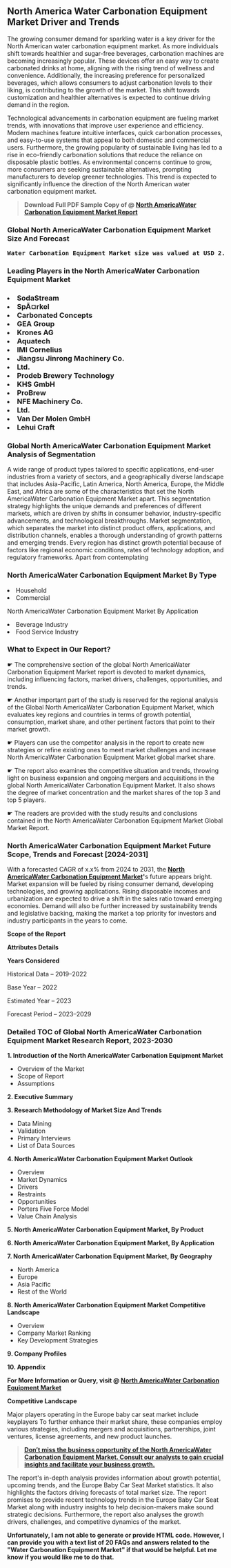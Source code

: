 <p><h2>North America Water Carbonation Equipment Market Driver and Trends</h2><p>The growing consumer demand for sparkling water is a key driver for the North American water carbonation equipment market. As more individuals shift towards healthier and sugar-free beverages, carbonation machines are becoming increasingly popular. These devices offer an easy way to create carbonated drinks at home, aligning with the rising trend of wellness and convenience. Additionally, the increasing preference for personalized beverages, which allows consumers to adjust carbonation levels to their liking, is contributing to the growth of the market. This shift towards customization and healthier alternatives is expected to continue driving demand in the region.</p><p>Technological advancements in carbonation equipment are fueling market trends, with innovations that improve user experience and efficiency. Modern machines feature intuitive interfaces, quick carbonation processes, and easy-to-use systems that appeal to both domestic and commercial users. Furthermore, the growing popularity of sustainable living has led to a rise in eco-friendly carbonation solutions that reduce the reliance on disposable plastic bottles. As environmental concerns continue to grow, more consumers are seeking sustainable alternatives, prompting manufacturers to develop greener technologies. This trend is expected to significantly influence the direction of the North American water carbonation equipment market.</p></p><blockquote id="" class=""><strong>Download Full PDF Sample Copy of @&nbsp;<a href="https://www.verifiedmarketreports.com/download-sample/?rid=224908&utm_source=GitHub-Jan&utm_medium=280" target="_blank">North AmericaWater Carbonation Equipment Market Report</a>&nbsp;&nbsp;</strong></blockquote><h3 id="" class=""><strong>Global&nbsp;North AmericaWater Carbonation Equipment Market Size And Forecast</strong></h3><pre class="reader-text-block__code-block"><strong>Water Carbonation Equipment Market size was valued at USD 2.5 Billion in 2022 and is projected to reach USD 4.1 Billion by 2030, growing at a CAGR of 7.5% from 2024 to 2030.</strong></pre><h3 id="" class="">Leading Players in the&nbsp;North AmericaWater Carbonation Equipment Market</h3><h3 class=""></Li><Li>SodaStream</Li><Li> SpÃ¤rkel</Li><Li> Carbonated Concepts</Li><Li> GEA Group</Li><Li> Krones AG</Li><Li> Aquatech</Li><Li> IMI Cornelius</Li><Li> Jiangsu Jinrong Machinery Co.</Li><Li> Ltd.</Li><Li> Prodeb Brewery Technology</Li><Li> KHS GmbH</Li><Li> ProBrew</Li><Li> NFE Machinery Co.</Li><Li> Ltd.</Li><Li> Van Der Molen GmbH</Li><Li> Lehui Craft</h3><h3 id="" class="">Global&nbsp;North AmericaWater Carbonation Equipment Market Analysis of Segmentation</h3><p id="" class="">A wide range of product types tailored to specific applications, end-user industries from a variety of sectors, and a geographically diverse landscape that includes Asia-Pacific, Latin America, North America, Europe, the Middle East, and Africa are some of the characteristics that set the North AmericaWater Carbonation Equipment Market apart. This segmentation strategy highlights the unique demands and preferences of different markets, which are driven by shifts in consumer behavior, industry-specific advancements, and technological breakthroughs. Market segmentation, which separates the market into distinct product offers, applications, and distribution channels, enables a thorough understanding of growth patterns and emerging trends. Every region has distinct growth potential because of factors like regional economic conditions, rates of technology adoption, and regulatory frameworks. Apart from contemplating</p><h3 id="" class="">North AmericaWater Carbonation Equipment Market&nbsp;By Type</h3><p></Li><Li>Household</Li><Li> Commercial</p><div class="" data-test-id=""><p>North AmericaWater Carbonation Equipment Market&nbsp;By Application</p></div><p class=""></Li><Li>Beverage Industry</Li><Li> Food Service Industry</p><div class="" data-test-id=""><h3><span class="">What to Expect in Our Report?</span></h3></div><div class="" data-test-id=""><p><span class="">☛ The comprehensive section of the global North AmericaWater Carbonation Equipment Market report is devoted to market dynamics, including influencing factors, market drivers, challenges, opportunities, and trends.</span></p></div><div class="" data-test-id=""><p><span class="">☛ Another important part of the study is reserved for the regional analysis of the Global North AmericaWater Carbonation Equipment Market, which evaluates key regions and countries in terms of growth potential, consumption, market share, and other pertinent factors that point to their market growth.</span></p></div><div class="" data-test-id=""><p><span class="">☛ Players can use the competitor analysis in the report to create new strategies or refine existing ones to meet market challenges and increase North AmericaWater Carbonation Equipment Market global market share.</span></p></div><div class="" data-test-id=""><p><span class="">☛ The report also examines the competitive situation and trends, throwing light on business expansion and ongoing mergers and acquisitions in the global North AmericaWater Carbonation Equipment Market. It also shows the degree of market concentration and the market shares of the top 3 and top 5 players.</span></p></div><div class="" data-test-id=""><p><span class="">☛ The readers are provided with the study results and conclusions contained in the North AmericaWater Carbonation Equipment Market Global Market Report.</span></p></div><div class="" data-test-id=""><h3><span class="">North AmericaWater Carbonation Equipment Market Future Scope, Trends and Forecast [2024-2031]</span></h3></div><div class="" data-test-id=""><p><span class="">With a forecasted CAGR of x.x% from 2024 to 2031, the <strong><a href="https://www.verifiedmarketreports.com/download-sample/?rid=224908&utm_source=GitHub-Jan&utm_medium=280" target="_blank">North AmericaWater Carbonation Equipment Market</a>'</strong>s future appears bright. Market expansion will be fueled by rising consumer demand, developing technologies, and growing applications. Rising disposable incomes and urbanization are expected to drive a shift in the sales ratio toward emerging economies. Demand will also be further increased by sustainability trends and legislative backing, making the market a top priority for investors and industry participants in the years to come.</span></p><p id="ember66" class="ember-view reader-text-block__paragraph"><strong>Scope of the Report</strong></p><p id="ember67" class="ember-view reader-text-block__paragraph"><strong>Attributes Details</strong></p><p id="ember68" class="ember-view reader-text-block__paragraph"><strong>Years Considered</strong></p><p id="ember69" class="ember-view reader-text-block__paragraph">Historical Data &ndash; 2019&ndash;2022</p><p id="ember70" class="ember-view reader-text-block__paragraph">Base Year &ndash; 2022</p><p id="ember71" class="ember-view reader-text-block__paragraph">Estimated Year &ndash; 2023</p><p id="ember72" class="ember-view reader-text-block__paragraph">Forecast Period &ndash; 2023&ndash;2029</p></div><h3 id="" class="">Detailed TOC of Global North AmericaWater Carbonation Equipment Market Research Report, 2023-2030</h3><p id="" class=""><strong>1. Introduction of the North AmericaWater Carbonation Equipment Market</strong></p><ul><li>Overview of the Market</li><li>Scope of Report</li><li>Assumptions</li></ul><p id="" class=""><strong>2. Executive Summary</strong></p><p id="" class=""><strong>3. Research Methodology of Market Size And Trends</strong></p><ul><li>Data Mining</li><li>Validation</li><li>Primary Interviews</li><li>List of Data Sources</li></ul><p id="" class=""><strong>4. North AmericaWater Carbonation Equipment Market Outlook</strong></p><ul><li>Overview</li><li>Market Dynamics</li><li>Drivers</li><li>Restraints</li><li>Opportunities</li><li>Porters Five Force Model</li><li>Value Chain Analysis</li></ul><p id="" class=""><strong>5. North AmericaWater Carbonation Equipment Market, By Product</strong></p><p id="" class=""><strong>6. North AmericaWater Carbonation Equipment Market, By Application</strong></p><p id="" class=""><strong>7. North AmericaWater Carbonation Equipment Market, By Geography</strong></p><ul><li>North America</li><li>Europe</li><li>Asia Pacific</li><li>Rest of the World</li></ul><p id="" class=""><strong>8. North AmericaWater Carbonation Equipment Market Competitive Landscape</strong></p><ul><li>Overview</li><li>Company Market Ranking</li><li>Key Development Strategies</li></ul><p id="" class=""><strong>9. Company Profiles</strong></p><p id="" class=""><strong>10. Appendix</strong></p><p><strong>For More Information or Query, visit&nbsp;@ <a href="https://www.verifiedmarketreports.com/product/water-carbonation-equipment-market/" target="_blank">North AmericaWater Carbonation Equipment Market</a></strong></p><p id="ember61" class="ember-view reader-text-block__paragraph"><strong>Competitive Landscape</strong></p><p id="ember62" class="ember-view reader-text-block__paragraph">Major players operating in the Europe baby car seat market include keyplayers To further enhance their market share, these companies employ various strategies, including mergers and acquisitions, partnerships, joint ventures, license agreements, and new product launches.</p><blockquote id="ember63" class="ember-view reader-text-block__blockquote"><strong><a href="https://www.verifiedmarketreports.com/download-sample/?rid=224908&utm_source=GitHub-Jan&utm_medium=280" target="_blank">Don&rsquo;t miss the business opportunity of the North AmericaWater Carbonation Equipment Market. Consult our analysts to gain crucial insights and facilitate your business growth.</a></strong></blockquote><p id="ember64" class="ember-view reader-text-block__paragraph">The report's in-depth analysis provides information about growth potential, upcoming trends, and the Europe Baby Car Seat Market statistics. It also highlights the factors driving forecasts of total market size. The report promises to provide recent technology trends in the Europe Baby Car Seat Market along with industry insights to help decision-makers make sound strategic decisions. Furthermore, the report also analyses the growth drivers, challenges, and competitive dynamics of the market.</p><p class="ember-view reader-text-block__paragraph"><strong>Unfortunately, I am not able to generate or provide HTML code. However, I can provide you with a text list of 20 FAQs and answers related to the "Water Carbonation Equipment Market" if that would be helpful. Let me know if you would like me to do that.</strong></p>
